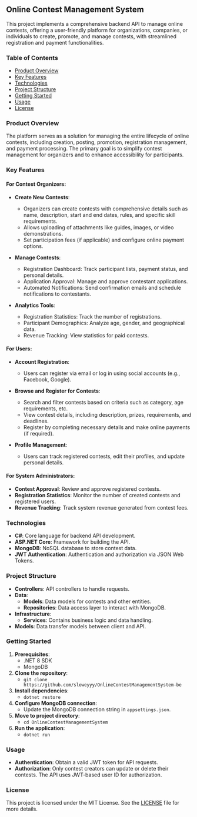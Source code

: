 ## Online Contest Management System

This project implements a comprehensive backend API to manage online contests, offering a user-friendly platform for organizations, companies, or individuals to create, promote, and manage contests, with streamlined registration and payment functionalities.

### Table of Contents

- [Product Overview](#product-overview)
- [Key Features](#key-features)
- [Technologies](#technologies)
- [Project Structure](#project-structure)
- [Getting Started](#getting-started)
- [Usage](#usage)
- [License](#license)

### Product Overview

The platform serves as a solution for managing the entire lifecycle of online contests, including creation, posting, promotion, registration management, and payment processing. The primary goal is to simplify contest management for organizers and to enhance accessibility for participants.

### Key Features

#### For Contest Organizers:

- **Create New Contests**:
    - Organizers can create contests with comprehensive details such as name, description, start and end dates, rules, and specific skill requirements.
    - Allows uploading of attachments like guides, images, or video demonstrations.
    - Set participation fees (if applicable) and configure online payment options.
  
- **Manage Contests**:
    - Registration Dashboard: Track participant lists, payment status, and personal details.
    - Application Approval: Manage and approve contestant applications.
    - Automated Notifications: Send confirmation emails and schedule notifications to contestants.

- **Analytics Tools**:
    - Registration Statistics: Track the number of registrations.
    - Participant Demographics: Analyze age, gender, and geographical data.
    - Revenue Tracking: View statistics for paid contests.

#### For Users:

- **Account Registration**:
    - Users can register via email or log in using social accounts (e.g., Facebook, Google).

- **Browse and Register for Contests**:
    - Search and filter contests based on criteria such as category, age requirements, etc.
    - View contest details, including description, prizes, requirements, and deadlines.
    - Register by completing necessary details and make online payments (if required).

- **Profile Management**:
    - Users can track registered contests, edit their profiles, and update personal details.

#### For System Administrators:

- **Contest Approval**: Review and approve registered contests.
- **Registration Statistics**: Monitor the number of created contests and registered users.
- **Revenue Tracking**: Track system revenue generated from contest fees.

### Technologies

- **C#**: Core language for backend API development.
- **ASP.NET Core**: Framework for building the API.
- **MongoDB**: NoSQL database to store contest data.
- **JWT Authentication**: Authentication and authorization via JSON Web Tokens.

### Project Structure

- **Controllers**: API controllers to handle requests.
- **Data**:
  - **Models**: Data models for contests and other entities.
  - **Repositories**: Data access layer to interact with MongoDB.
- **Infrastructure**:
  - **Services**: Contains business logic and data handling.
- **Models**: Data transfer models between client and API.

### Getting Started

1. **Prerequisites**:
   - .NET 8 SDK
   - MongoDB
2. **Clone the repository**:
   - `git clone https://github.com/sloweyyy/OnlineContestManagementSystem-be`
3. **Install dependencies**:
   - `dotnet restore`
4. **Configure MongoDB connection**:
   - Update the MongoDB connection string in `appsettings.json`.
5. **Move to project directory**:
   - `cd OnlineContestManagementSystem`
6. **Run the application**:
   - `dotnet run`

### Usage

- **Authentication**: Obtain a valid JWT token for API requests.
- **Authorization**: Only contest creators can update or delete their contests. The API uses JWT-based user ID for authorization.

### License

This project is licensed under the MIT License. See the [LICENSE](LICENSE) file for more details.

